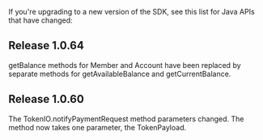 If you're upgrading to a new version of the SDK,
see this list for Java APIs that have changed:

## Release 1.0.64

getBalance methods for Member and Account have been
replaced by separate methods for getAvailableBalance
and getCurrentBalance.

## Release 1.0.60

The TokenIO.notifyPaymentRequest method parameters changed.
The method now takes one parameter, the TokenPayload.
